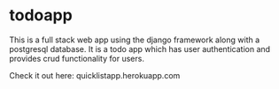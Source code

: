 # todoapp

This is a full stack web app using the django framework along with a postgresql database.
It is a todo app which has user authentication and provides crud functionality for users.

Check it out here:
quicklistapp.herokuapp.com
